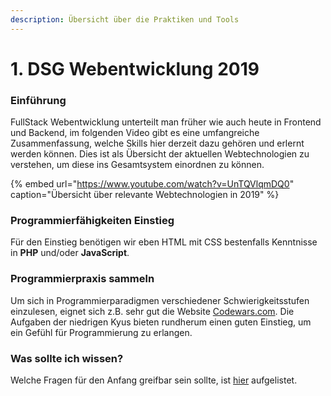 ```yaml
---
description: Übersicht über die Praktiken und Tools
---
```


# 1. DSG Webentwicklung 2019

### Einführung

FullStack Webentwicklung unterteilt man früher wie auch heute in Frontend und Backend, im folgenden Video gibt es eine umfangreiche Zusammenfassung, welche Skills hier derzeit dazu gehören und erlernt werden können. Dies ist als Übersicht der aktuellen Webtechnologien zu verstehen, um diese ins Gesamtsystem einordnen zu können.

{% embed url="https://www.youtube.com/watch?v=UnTQVlqmDQ0" caption="Übersicht über relevante Webtechnologien in 2019" %}

### Programmierfähigkeiten Einstieg

Für den Einstieg benötigen wir eben HTML mit CSS bestenfalls Kenntnisse in **PHP** und/oder **JavaScript**.

### Programmierpraxis sammeln

Um sich in Programmierparadigmen verschiedener Schwierigkeitsstufen einzulesen, eignet sich z.B. sehr gut die Website [Codewars.com](www.codewars.com/r/3HC0Pg). Die Aufgaben der niedrigen Kyus bieten rundherum einen guten Einstieg, um ein Gefühl für Programmierung zu erlangen.

### Was sollte ich wissen?

Welche Fragen für den Anfang greifbar sein sollte, ist [hier](checkliste.md) aufgelistet.







